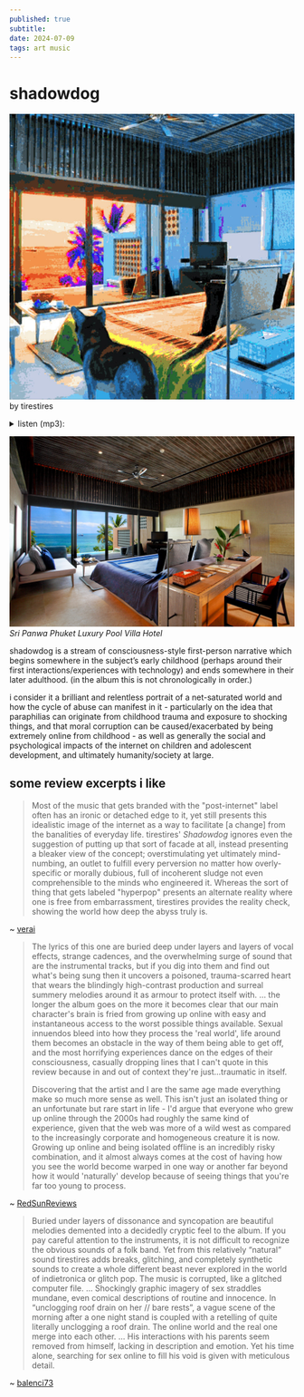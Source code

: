 ```yaml
---
published: true
subtitle:
date: 2024-07-09
tags: art music
---
```


<script src="/audiojs/audio.min.js"></script>

<script>
  audiojs.events.ready(function() {
    var as = audiojs.createAll();
  });
</script>

# shadowdog
![](images/6020337.png)
by tirestires
<details>
    <summary>
        listen (mp3):
    </summary>
    <p>

<p><strong><em>after sex under parents<br/></em></strong>
{% include embed-audio.html src='/assets/attachments/shadodog/2.mp3' %}<br/></p>
<p><strong><em>minutes in and chill meme // mature butthole prolapses inside-out // my basement scene #1<br/></em></strong>
{% include embed-audio.html src='/assets/attachments/shadodog/2.mp3' %}<br/></p>
<p><strong><em>breaking apart baby monitor/potential recording device // my basement scene #2<br/></em></strong>
{% include embed-audio.html src='/assets/attachments/shadodog/3.mp3' %}<br/></p>
<p><strong><em>unclogging roof drain on her // bare rests<br/></em></strong>
{% include embed-audio.html src='/assets/attachments/shadodog/4.mp3' %}<br/></p>
<p><strong><em>valerian tea // underage on message board // mom tags herself viewing me in ultrasound // a vacation, apart<br/></em></strong>
{% include embed-audio.html src='/assets/attachments/shadodog/5.mp3' %}<br/></p>
<p><strong><em>hiding seek at family reunion // drowning after sand burial // a vacation<br/></em></strong>
{% include embed-audio.html src='/assets/attachments/shadodog/6.mp3' %}<br/></p>
<p><strong><em>breast feeding home movie // head indents ceiling, again // 50th mom birthday<br/></em></strong>
{% include embed-audio.html src='/assets/attachments/shadodog/7.mp3' %}<br/></p>
<p><strong><em>wedding dress rehearsal after bachelor party/baby shower // morning nausea<br/></em></strong>
{% include embed-audio.html src='/assets/attachments/shadodog/8.mp3' %}<br/></p>
<p><strong><em>carrying topical cream back home // elder crossing guard with fas<br/></em></strong>
{% include embed-audio.html src='/assets/attachments/shadodog/9.mp3' %}<br/></p>
<p><strong><em>kissing after late party // awaiting torrent finish // sharing old haircut incites new haircut<br/></em></strong>
{% include embed-audio.html src='/assets/attachments/shadodog/10.mp3' %}<br/></p>
<p><strong><em>(mirror) upload of ancient condom opening vlog // looking glasses reflecting off each other // my basement scene #3<br/></em></strong>
{% include embed-audio.html src='/assets/attachments/shadodog/11.mp3' %}<br/></p>
<p><strong><em>pink eye // far from residential areas with phone and charger and eye drops and no purse and no pockets<br/></em></strong>
{% include embed-audio.html src='/assets/attachments/shadodog/12.mp3' %}<br/></p>
<p><strong><em>pvr pregnant teens // before abstract tech support schedule // dad turns 50<br/></em></strong>
{% include embed-audio.html src='/assets/attachments/shadodog/13.mp3' %}<br/></p>
<p><strong><em>sharing one-bed room // hotel bolts down all fixtures other than clock // a vacation<br/></em></strong>
{% include embed-audio.html src='/assets/attachments/shadodog/14.mp3' %}<br/></p>
<p><strong><em>mommymommymommymommy // i text while driving communications between parents<br/></em></strong>
{% include embed-audio.html src='/assets/attachments/shadodog/15.mp3' %}<br/></p>
<p><strong><em>girl next-door break-up nudes // international date site // my basement scene #4<br/></em></strong>
{% include embed-audio.html src='/assets/attachments/shadodog/16.mp3' %}<br/></p>
<p><strong><em>shedding fur lit by dvd home menu snow // my basement scene #5<br/></em></strong>
{% include embed-audio.html src='/assets/attachments/shadodog/17.mp3' %}<br/></p>
<p><strong><em>new suburb before streetlights // post-millennium/post-mom-move<br/></em></strong>
{% include embed-audio.html src='/assets/attachments/shadodog/18.mp3' %}<br/></p>
<p><strong><em>holiday in house with kids // pre-millennium/pre-mom-move // not summer<br/></em></strong>
{% include embed-audio.html src='/assets/attachments/shadodog/19.mp3' %}<br/></p>
<p><strong><em>fursona request thread // home phoning cell before deleting first nudes // my basement scene #6<br/></em></strong>
{% include embed-audio.html src='/assets/attachments/shadodog/20.mp3' %}<br/></p>
<p><strong><em>pollen like snow // not summer<br/></em></strong>
{% include embed-audio.html src='/assets/attachments/shadodog/21.mp3' %}<br/></p>

</p>
</details>

![](_wiki/shadowdog/gallery-sri-panwa-luxury-hotel-phuket-pool-suite-east-1.jpg)
*Sri Panwa Phuket Luxury Pool Villa Hotel*

shadowdog is a stream of consciousness-style first-person narrative which begins somewhere in the subject’s early childhood (perhaps around their first interactions/experiences with technology) and ends somewhere in their later adulthood. (in the album this is not chronologically in order.)

i consider it a brilliant and relentless portrait of a net-saturated world and how the cycle of abuse can manifest in it - particularly on the idea that paraphilias can originate from childhood trauma and exposure to shocking things, and that moral corruption can be caused/exacerbated by being extremely online from childhood - as well as generally the social and psychological impacts of the internet on children and adolescent development, and ultimately humanity/society at large.

## some review excerpts i like

> Most of the music that gets branded with the "post-internet" label often has an ironic or detached edge to it, yet still presents this idealistic image of the internet as a way to facilitate \[a change] from the banalities of everyday life. tirestires' _Shadowdog_ ignores even the suggestion of putting up that sort of facade at all, instead presenting a bleaker view of the concept; overstimulating yet ultimately mind-numbing, an outlet to fulfill every perversion no matter how overly-specific or morally dubious, full of incoherent sludge not even comprehensible to the minds who engineered it. Whereas the sort of thing that gets labeled "hyperpop" presents an alternate reality where one is free from embarrassment, tirestires provides the reality check, showing the world how deep the abyss truly is.

~ [verai](https://rateyourmusic.com/music-review/verai/tirestires/shadowdog/215104641)


> The lyrics of this one are buried deep under layers and layers of vocal effects, strange cadences, and the overwhelming surge of sound that are the instrumental tracks, but if you dig into them and find out what's being sung then it uncovers a poisoned, trauma-scarred heart that wears the blindingly high-contrast production and surreal summery melodies around it as armour to protect itself with. 
> … the longer the album goes on the more it becomes clear that our main character's brain is fried from growing up online with easy and instantaneous access to the worst possible things available. Sexual innuendos bleed into how they process the 'real world', life around them becomes an obstacle in the way of them being able to get off, and the most horrifying experiences dance on the edges of their consciousness, casually dropping lines that I can't quote in this review because in and out of context they're just...traumatic in itself.
> 
> Discovering that the artist and I are the same age made everything make so much more sense as well. This isn't just an isolated thing or an unfortunate but rare start in life - I'd argue that everyone who grew up online through the 2000s had roughly the same kind of experience, given that the web was more of a wild west as compared to the increasingly corporate and homogeneous creature it is now. Growing up online and being isolated offline is an incredibly risky combination, and it almost always comes at the cost of having how you see the world become warped in one way or another far beyond how it would 'naturally' develop because of seeing things that you're far too young to process.

~ [RedSunReviews](https://rateyourmusic.com/music-review/RedSunReviews/tirestires/shadowdog/195791889)


> Buried under layers of dissonance and syncopation are beautiful melodies demented into a decidedly cryptic feel to the album. If you pay careful attention to the instruments, it is not difficult to recognize the obvious sounds of a folk band. Yet from this relatively “natural” sound tirestires adds breaks, glitching, and completely synthetic sounds to create a whole different beast never explored in the world of indietronica or glitch pop. The music is corrupted, like a glitched computer file.
> ... Shockingly graphic imagery of sex straddles mundane, even comical descriptions of routine and innocence. In “unclogging roof drain on her // bare rests”, a vague scene of the morning after a one night stand is coupled with a retelling of quite literally unclogging a roof drain. The online world and the real one merge into each other.
> ... His interactions with his parents seem removed from himself, lacking in description and emotion. Yet his time alone, searching for sex online to fill his void is given with meticulous detail.
> 
~ [balenci73](https://rateyourmusic.com/music-review/balenci73/tirestires/shadowdog/151337289)

[//begin]: # "Autogenerated link references for markdown compatibility"
[6020337.png]: ../assets/attachments/6020337.png "6020337.png"
[gallery-sri-panwa-luxury-hotel-phuket-pool-suite-east-1.jpg]: ../assets/attachments/gallery-sri-panwa-luxury-hotel-phuket-pool-suite-east-1.jpg "gallery-sri-panwa-luxury-hotel-phuket-pool-suite-east-1.jpg"
[//end]: # "Autogenerated link references"